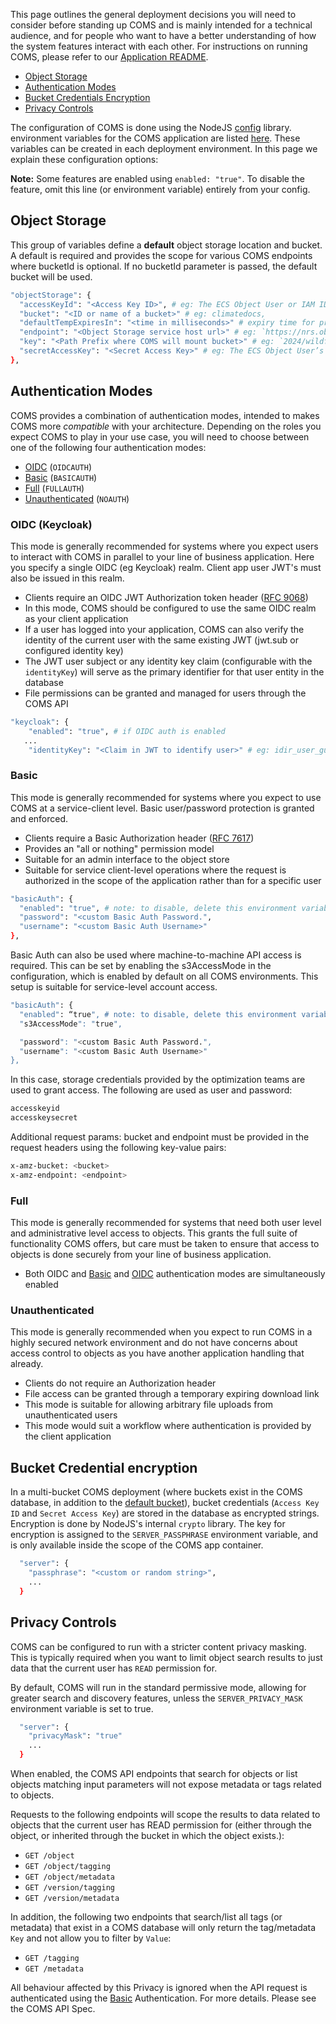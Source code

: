 This page outlines the general deployment decisions you will need to consider before standing up COMS and is mainly intended for a technical audience, and for people who want to have a better understanding of how the system features interact with each other. For instructions on running COMS, please refer to our [Application README](https://github.com/bcgov/common-object-management-service/blob/master/app/README.md).

- [Object Storage](#object-storage)
- [Authentication Modes](#authentication-modes)
- [Bucket Credentials Encryption](#bucket-credential-encryption)
- [Privacy Controls](#privacy-controls)

The configuration of COMS is done using the NodeJS [config](https://www.npmjs.com/package/config) library.
environment variables for the COMS application are listed [here](https://raw.githubusercontent.com/bcgov/common-object-management-service/master/app/config/custom-environment-variables.json). These variables can be created in each deployment environment. In this page we explain these configuration options:

**Note:** Some features are enabled using `enabled: "true"`. To disable the feature, omit this line (or environment variable) entirely from your config.

## Object Storage

This group of variables define a **default** object storage location and bucket. A default is required and provides the scope for various COMS endpoints where bucketId is optional. If no bucketId parameter is passed, the default bucket will be used.

```sh
"objectStorage": {
  "accessKeyId": "<Access Key ID>", # eg: The ECS Object User or IAM ID
  "bucket": "<ID or name of a bucket>" # eg: climatedocs,
  "defaultTempExpiresIn": "<time in milliseconds>" # expiry time for pre-signed urls (eg `300`),
  "endpoint": "<Object Storage service host url>" # eg: `https://nrs.objectstore.gov.bc.ca`,
  "key": "<Path Prefix where COMS will mount bucket>" # eg: `2024/wildfires`,
  "secretAccessKey": "<Secret Access Key>" # eg: The ECS Object User’s Secret Key or IAM Secret Access Key
},
```

## Authentication Modes

COMS provides a combination of authentication modes, intended to makes COMS more *compatible* with your architecture. Depending on the roles you expect COMS to play in your use case, you will need to choose between one of the following four authentication modes:

- [OIDC](#oidc-keycloak) (`OIDCAUTH`)
- [Basic](#basic) (`BASICAUTH`)
- [Full](#full) (`FULLAUTH`)
- [Unauthenticated](#unauthenticated) (`NOAUTH`)

### OIDC (Keycloak)

This mode is generally recommended for systems where you expect users to interact with COMS in parallel to your line of business application. Here you specify a single OIDC (eg Keycloak) realm. Client app user JWT's must also be issued in this realm.

- Clients require an OIDC JWT Authorization token header ([RFC 9068](https://datatracker.ietf.org/doc/html/rfc9068))
- In this mode, COMS should be configured to use the same OIDC realm as your client application
- If a user has logged into your application, COMS can also verify the identity of the current user with the same existing JWT (jwt.sub or configured identity key)
- The JWT user subject or any identity key claim (configurable with the `identityKey`) will serve as the primary identifier for that user entity in the database
- File permissions can be granted and managed for users through the COMS API

```sh
"keycloak": {
    "enabled": "true", # if OIDC auth is enabled
   ...
    "identityKey": "<Claim in JWT to identify user>" # eg: idir_user_guid,bceid_user_guid
```

### Basic

This mode is generally recommended for systems where you expect to use COMS at a service-client level. Basic user/password protection is granted and enforced.

- Clients require a Basic Authorization header ([RFC 7617](https://datatracker.ietf.org/doc/html/rfc7617))
- Provides an "all or nothing" permission model
- Suitable for an admin interface to the object store
- Suitable for service client-level operations where the request is authorized in the scope of the application rather than for a specific user

```sh
"basicAuth": {
  "enabled": "true", # note: to disable, delete this environment variable
  "password": "<custom Basic Auth Password.",
  "username": "<custom Basic Auth Username>"
},
```

Basic Auth can also be used where machine-to-machine API access is required. This can be set by enabling the s3AccessMode in the configuration, which is enabled by default on all COMS environments. This setup is suitable for service-level account access.

```sh
"basicAuth": {
  "enabled": “true", # note: to disable, delete this environment variable
  "s3AccessMode": "true",

  "password": "<custom Basic Auth Password.",
  "username": "<custom Basic Auth Username>"
},
```

In this case, storage credentials provided by the optimization teams are used to grant access. The following are used as user and password:

```sh
accesskeyid
accesskeysecret
```

Additional request params: bucket and endpoint must be provided in the request headers using the following key-value pairs:

```sh
x-amz-bucket: <bucket>
x-amz-endpoint: <endpoint>
```

### Full

This mode is generally recommended for systems that need both user level and administrative level access to objects. This grants the full suite of functionality COMS offers, but care must be taken to ensure that access to objects is done securely from your line of business application.

- Both OIDC and [Basic](#basic) and [OIDC](#oidc-keycloak) authentication modes are simultaneously enabled

### Unauthenticated

This mode is generally recommended when you expect to run COMS in a highly secured network environment and do not have concerns about access control to objects as you have another application handling that already.

- Clients do not require an Authorization header
- File access can be granted through a temporary expiring download link
- This mode is suitable for allowing arbitrary file uploads from unauthenticated users
- This mode would suit a workflow where authentication is provided by the client application

## Bucket Credential encryption

In a multi-bucket COMS deployment (where buckets exist in the COMS database, in addition to the [default bucket](#object-storage)), bucket credentials (`Access Key ID` and `Secret Access Key`) are stored in the database as encrypted strings. Encryption is done by NodeJS's internal `crypto` library. The key for encryption is assigned to the `SERVER_PASSPHRASE` environment variable, and is only available inside the scope of the COMS app container.

```sh
  "server": {
    "passphrase": "<custom or random string>",
    ...
  }
```

## Privacy Controls

COMS can be configured to run with a stricter content privacy masking. This is typically required when you want to limit object search results to just data that the current user has `READ` permission for.

By default, COMS will run in the standard permissive mode, allowing for greater search and discovery features, unless the `SERVER_PRIVACY_MASK` environment variable is set to true.

```sh
  "server": {
    "privacyMask": "true"
    ...
  }
```

When enabled, the COMS API endpoints that search for objects or list objects matching input parameters will not expose metadata or tags related to objects.

Requests to the following endpoints will scope the results to data related to objects that the current user has READ permission for (either through the object, or inherited through the bucket in which the object exists.):

- `GET /object`
- `GET /object/tagging`
- `GET /object/metadata`
- `GET /version/tagging`
- `GET /version/metadata`

In addition, the following two endpoints that search/list all tags (or metadata) that exist in a COMS database will only return the tag/metadata `Key` and not allow you to filter by `Value`:

- `GET /tagging`
- `GET /metadata`

All behaviour affected by this Privacy is ignored when the API request is authenticated using the [Basic](#basic) Authentication.
For more details. Please see the COMS API Spec.
